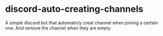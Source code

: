 # discord-auto-creating-channels
A simple discord bot that automaticly creat channel when joining a certain one. And remove the channel when they are empty

